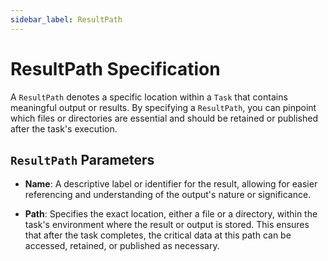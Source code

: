 ```yaml
---
sidebar_label: ResultPath
---
```


# ResultPath Specification

A `ResultPath` denotes a specific location within a `Task` that contains meaningful output or results. By specifying a `ResultPath`, you can pinpoint which files or directories are essential and should be retained or published after the task's execution.

## `ResultPath` Parameters

- **Name**: A descriptive label or identifier for the result, allowing for easier referencing and understanding of the output's nature or significance.

- **Path**: Specifies the exact location, either a file or a directory, within the task's environment where the result or output is stored. This ensures that after the task completes, the critical data at this path can be accessed, retained, or published as necessary.
